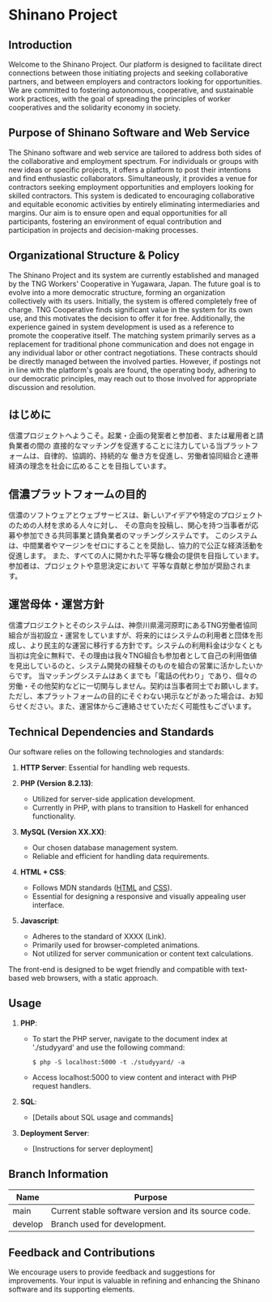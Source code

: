 # Shinano Project

## Introduction

Welcome to the Shinano Project. Our platform is designed to facilitate direct
connections between those initiating projects and seeking collaborative partners,
and between employers and contractors looking for opportunities. We are committed
to fostering autonomous, cooperative, and sustainable work practices, with the goal
of spreading the principles of worker cooperatives and the solidarity economy in
society.

## Purpose of Shinano Software and Web Service

The Shinano software and web service are tailored to address both sides of the
collaborative and employment spectrum. For individuals or groups with new ideas or
specific projects, it offers a platform to post their intentions and find
enthusiastic collaborators. Simultaneously, it provides a venue for contractors
seeking employment opportunities and employers looking for skilled contractors.
This system is dedicated to encouraging collaborative and equitable economic
activities by entirely eliminating intermediaries and margins. Our aim is to
ensure open and equal opportunities for all participants, fostering an environment
of equal contribution and participation in projects and decision-making processes.

## Organizational Structure & Policy

The Shinano Project and its system are currently established and managed by the
TNG Workers' Cooperative in Yugawara, Japan. The future goal is to evolve into a
more democratic structure, forming an organization collectively with its users.
Initially, the system is offered completely free of charge. TNG Cooperative
finds significant value in the system for its own use, and this motivates the
decision to offer it for free. Additionally, the experience gained in system
development is used as a reference to promote the cooperative itself. The
matching system primarily serves as a replacement for traditional phone
communication and does not engage in any individual labor or other contract
negotiations. These contracts should be directly managed between the involved
parties. However, if postings not in line with the platform's goals are found,
the operating body, adhering to our democratic principles, may reach out to
those involved for appropriate discussion and resolution.

## はじめに

信濃プロジェクトへようこそ。起業・企画の発案者と参加者、または雇用者と請負業者の間の
直接的なマッチングを促進することに注力している当プラットフォームは、自律的、協調的、持続的な
働き方を促進し、労働者協同組合と連帯経済の理念を社会に広めることを目指しています。

## 信濃プラットフォームの目的

信濃のソフトウェアとウェブサービスは、新しいアイデアや特定のプロジェクトのための人材を求める人々に対し、
その意向を投稿し、関心を持つ当事者が応募や参加できる共同事業と請負業者のマッチングシステムです。
このシステムは、中間業者やマージンをゼロにすることを奨励し、協力的で公正な経済活動を促進します。
また、すべての人に開かれた平等な機会の提供を目指しています。参加者は、プロジェクトや意思決定において
平等な貢献と参加が奨励されます。

## 運営母体・運営方針

信濃プロジエクトとそのシステムは、神奈川県湯河原町にあるTNG労働者協同組合が当初設立・運営をしていますが、将来的にはシステムの利用者と団体を形成し、より民主的な運営に移行する方針です。システムの利用料金は少なくとも当初は完全に無料で、その理由は我々TNG組合も参加者として自己の利用価値を見出しているのと、システム開発の経験そのものを組合の営業に活かしたいからです。
当マッチングシステムはあくまでも「電話の代わり」であり、個々の労働・その他契約などに一切関与しません。契約は当事者同士でお願いします。
ただし、本プラットフォームの目的にそぐわない掲示などがあった場合は、お知らせください。また、運営体からご連絡させていただく可能性もございます。

## Technical Dependencies and Standards

Our software relies on the following technologies and standards:

1. **HTTP Server**: Essential for handling web requests.

2. **PHP (Version 8.2.13)**:
   - Utilized for server-side application development.
   - Currently in PHP, with plans to transition to Haskell for enhanced functionality.

3. **MySQL (Version XX.XX)**:
   - Our chosen database management system.
   - Reliable and efficient for handling data requirements.

4. **HTML + CSS**:
   - Follows MDN standards ([HTML](https://developer.mozilla.org/en-US/docs/Web/HTML) and [CSS](https://developer.mozilla.org/en-US/docs/Web/CSS)).
   - Essential for designing a responsive and visually appealing user interface.

5. **Javascript**:
   - Adheres to the standard of XXXX (Link).
   - Primarily used for browser-completed animations.
   - Not utilized for server communication or content text calculations.

The front-end is designed to be wget friendly and compatible with text-based web browsers, with a static approach.

## Usage

1. **PHP**:
   - To start the PHP server, navigate to the document index at './studyyard' and use the following command:
     ```
     $ php -S localhost:5000 -t ./studyyard/ -a
     ```
   - Access localhost:5000 to view content and interact with PHP request handlers.

2. **SQL**:
   - [Details about SQL usage and commands]

3. **Deployment Server**:
   - [Instructions for server deployment]

## Branch Information

| Name    | Purpose                                              |
| ------- | ---------------------------------------------------- |
| main    | Current stable software version and its source code. |
| develop | Branch used for development.                         |

## Feedback and Contributions

We encourage users to provide feedback and suggestions for improvements. Your input is valuable in refining and enhancing the Shinano software and its supporting elements.
